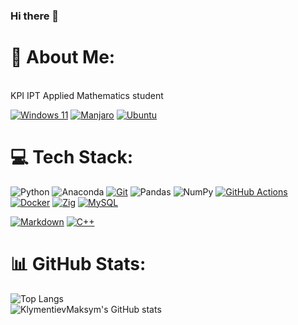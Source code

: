 ### Hi there 👋
# 💫 About Me:
<br>KPI IPT Applied Mathematics student <br>

[![Windows 11](https://img.shields.io/badge/Windows%2011-0078D4?logo=windows11&logoColor=fff)](#)
[![Manjaro](https://img.shields.io/badge/Manjaro-35BF5C?logo=manjaro&logoColor=fff)](#)
[![Ubuntu](https://img.shields.io/badge/Ubuntu-E95420?logo=ubuntu&logoColor=white)](#)

# 💻 Tech Stack:
![Python](https://img.shields.io/badge/python-3670A0?style=for-the-badge&logo=python&logoColor=ffdd54) 
![Anaconda](https://img.shields.io/badge/Anaconda-%2344A833.svg?style=for-the-badge&logo=anaconda&logoColor=white) 
[![Git](https://img.shields.io/badge/Git-F05032?logo=git&logoColor=fff)](#)
![Pandas](https://img.shields.io/badge/pandas-%23150458.svg?style=for-the-badge&logo=pandas&logoColor=white) 
![NumPy](https://img.shields.io/badge/numpy-%23013243.svg?style=for-the-badge&logo=numpy&logoColor=white)
[![GitHub Actions](https://img.shields.io/badge/GitHub_Actions-2088FF?logo=github-actions&logoColor=white)](#)
[![Docker](https://img.shields.io/badge/Docker-2496ED?logo=docker&logoColor=fff)](#)
[![Zig](https://img.shields.io/badge/Zig-F7A41D?logo=zig&logoColor=fff)](#)
[![MySQL](https://img.shields.io/badge/MySQL-4479A1?logo=mysql&logoColor=fff)](#)

[![Markdown](https://img.shields.io/badge/Markdown-%23000000.svg?logo=markdown&logoColor=white)](#)
[![C++](https://img.shields.io/badge/C++-%2300599C.svg?logo=c%2B%2B&logoColor=white)](#)

# 📊 GitHub Stats:
![Top Langs](https://github-readme-stats.vercel.app/api/top-langs/?username=gre1wy&layout=donut-vertical&theme=darcula)<br/>
![KlymentievMaksym's GitHub stats](https://github-readme-stats.vercel.app/api?username=KlymentievMaksym&show_icons=true&theme=darcula)

<!--
**KlymentievMaksym/KlymentievMaksym** is a ✨ _special_ ✨ repository because its `README.md` (this file) appears on your GitHub profile.

Here are some ideas to get you started:

- 🔭 I’m currently working on ...
- 🌱 I’m currently learning ...
- 👯 I’m looking to collaborate on ...
- 🤔 I’m looking for help with ...
- 💬 Ask me about ...
- 📫 How to reach me: ...
- 😄 Pronouns: ...
- ⚡ Fun fact: ...
-->
